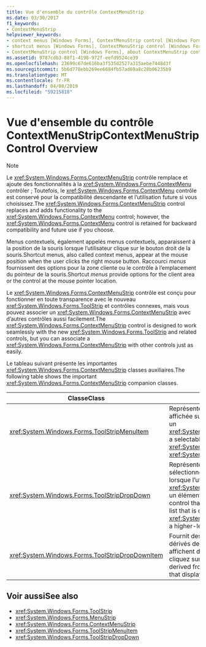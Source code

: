```yaml
---
title: Vue d'ensemble du contrôle ContextMenuStrip
ms.date: 03/30/2017
f1_keywords:
- ContextMenuStrip
helpviewer_keywords:
- context menus [Windows Forms], ContextMenuStrip control [Windows Forms]
- shortcut menus [Windows Forms], ContextMenuStrip control [Windows Forms]
- ContextMenuStrip control [Windows Forms], about ContextMenuStrip control
ms.assetid: 9787cdb3-88f1-4198-972f-eefd9524ce39
ms.openlocfilehash: 23699c67de616ba3f535d2527a315aebe7448d3f
ms.sourcegitcommit: 5b6d778ebb269ee6684fb57ad69a8c28b06235b9
ms.translationtype: MT
ms.contentlocale: fr-FR
ms.lasthandoff: 04/08/2019
ms.locfileid: "59215818"
---
```

# <a name="contextmenustrip-control-overview"></a><span data-ttu-id="783bf-102">Vue d'ensemble du contrôle ContextMenuStrip</span><span class="sxs-lookup"><span data-stu-id="783bf-102">ContextMenuStrip Control Overview</span></span>
> [!NOTE]
>  <span data-ttu-id="783bf-103">Le <xref:System.Windows.Forms.ContextMenuStrip> contrôle remplace et ajoute des fonctionnalités à la <xref:System.Windows.Forms.ContextMenu> contrôler ; Toutefois, le <xref:System.Windows.Forms.ContextMenu> contrôle est conservé pour la compatibilité descendante et l’utilisation future si vous choisissez.</span><span class="sxs-lookup"><span data-stu-id="783bf-103">The <xref:System.Windows.Forms.ContextMenuStrip> control replaces and adds functionality to the <xref:System.Windows.Forms.ContextMenu> control; however, the <xref:System.Windows.Forms.ContextMenu> control is retained for backward compatibility and future use if you choose.</span></span>  
  
 <span data-ttu-id="783bf-104">Menus contextuels, également appelés menus contextuels, apparaissent à la position de la souris lorsque l’utilisateur clique sur le bouton droit de la souris.</span><span class="sxs-lookup"><span data-stu-id="783bf-104">Shortcut menus, also called context menus, appear at the mouse position when the user clicks the right mouse button.</span></span> <span data-ttu-id="783bf-105">Raccourci *menus* fournissent des options pour la zone cliente ou le contrôle à l’emplacement du pointeur de la souris.</span><span class="sxs-lookup"><span data-stu-id="783bf-105">Shortcut *menus* provide options for the client area or the control at the mouse pointer location.</span></span>  
  
 <span data-ttu-id="783bf-106">Le <xref:System.Windows.Forms.ContextMenuStrip> contrôle est conçu pour fonctionner en toute transparence avec le nouveau <xref:System.Windows.Forms.ToolStrip> et contrôles connexes, mais vous pouvez associer un <xref:System.Windows.Forms.ContextMenuStrip> avec d’autres contrôles aussi facilement.</span><span class="sxs-lookup"><span data-stu-id="783bf-106">The <xref:System.Windows.Forms.ContextMenuStrip> control is designed to work seamlessly with the new <xref:System.Windows.Forms.ToolStrip> and related controls, but you can associate a <xref:System.Windows.Forms.ContextMenuStrip> with other controls just as easily.</span></span>  
  
 <span data-ttu-id="783bf-107">Le tableau suivant présente les importantes <xref:System.Windows.Forms.ContextMenuStrip> classes auxiliaires.</span><span class="sxs-lookup"><span data-stu-id="783bf-107">The following table shows the important <xref:System.Windows.Forms.ContextMenuStrip> companion classes.</span></span>  
  
|<span data-ttu-id="783bf-108">Classe</span><span class="sxs-lookup"><span data-stu-id="783bf-108">Class</span></span>|<span data-ttu-id="783bf-109">Description</span><span class="sxs-lookup"><span data-stu-id="783bf-109">Description</span></span>|  
|-----------|-----------------|  
|<xref:System.Windows.Forms.ToolStripMenuItem>|<span data-ttu-id="783bf-110">Représente une option pouvant être sélectionnée, qui est affichée sur un <xref:System.Windows.Forms.MenuStrip> ou un <xref:System.Windows.Forms.ContextMenuStrip>.</span><span class="sxs-lookup"><span data-stu-id="783bf-110">Represents a selectable option displayed on a <xref:System.Windows.Forms.MenuStrip> or <xref:System.Windows.Forms.ContextMenuStrip>.</span></span>|  
|<xref:System.Windows.Forms.ToolStripDropDown>|<span data-ttu-id="783bf-111">Représente un contrôle qui permet à l’utilisateur de sélectionner un élément unique dans une liste qui s’affiche lorsque l’utilisateur clique sur un <xref:System.Windows.Forms.ToolStripDropDownButton> ou un élément de menu de niveau supérieur.</span><span class="sxs-lookup"><span data-stu-id="783bf-111">Represents a control that enables the user to select a single item from a list that is displayed when the user clicks a <xref:System.Windows.Forms.ToolStripDropDownButton> or a higher-level menu item.</span></span>|  
|<xref:System.Windows.Forms.ToolStripDropDownItem>|<span data-ttu-id="783bf-112">Fournit des fonctionnalités de base pour les contrôles dérivés de <xref:System.Windows.Forms.ToolStripItem> qui affichent des éléments de liste déroulante lorsque vous cliquez sur.</span><span class="sxs-lookup"><span data-stu-id="783bf-112">Provides basic functionality for controls derived from <xref:System.Windows.Forms.ToolStripItem> that display drop-down items when clicked.</span></span>|  
  
## <a name="see-also"></a><span data-ttu-id="783bf-113">Voir aussi</span><span class="sxs-lookup"><span data-stu-id="783bf-113">See also</span></span>

- <xref:System.Windows.Forms.ToolStrip>
- <xref:System.Windows.Forms.MenuStrip>
- <xref:System.Windows.Forms.ContextMenuStrip>
- <xref:System.Windows.Forms.ToolStripMenuItem>
- <xref:System.Windows.Forms.ToolStripDropDown>
